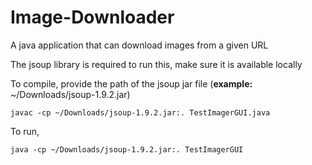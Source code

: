 # Image-Downloader
A java application that can download images from a given URL

The jsoup library is required to run this, make sure it is available locally

To compile, provide the path of the jsoup jar file (**example:** ~/Downloads/jsoup-1.9.2.jar)

`javac -cp ~/Downloads/jsoup-1.9.2.jar:. TestImagerGUI.java`

To run, 

`java -cp ~/Downloads/jsoup-1.9.2.jar:. TestImagerGUI`

